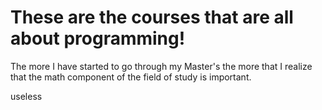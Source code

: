 # These are the courses that are all about programming!

The more I have started to go through my Master's the more that I realize that the math component of the field of study is important.



useless
